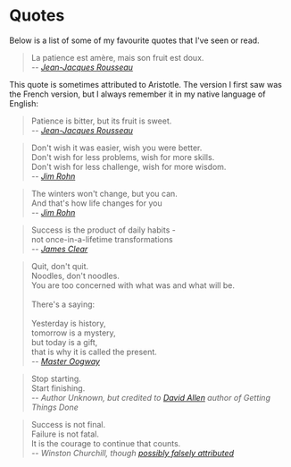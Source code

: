 # Quotes

Below is a list of some of my favourite quotes that I've seen or read.

> La patience est amère, mais son fruit est doux.<br>
> -- <cite>[Jean-Jacques Rousseau][1]</cite>

This quote is sometimes attributed to Aristotle. The version I first saw was the French version, but I always remember it in my native language of English:

> Patience is bitter, but its fruit is sweet.<br>
> -- <cite>[Jean-Jacques Rousseau][1]</cite>

> Don't wish it was easier, wish you were better.<br>
> Don't wish for less problems, wish for more skills.<br>
> Don't wish for less challenge, wish for more wisdom.<br>
> -- <cite>[Jim Rohn][2]</cite>

> The winters won't change, but you can.<br>
> And that's how life changes for you<br>
> -- <cite>[Jim Rohn][2]</cite>

> Success is the product of daily habits -<br>
> not once-in-a-lifetime transformations<br>
> -- <cite>[James Clear][3]</cite>

> Quit, don't quit.<br>
> Noodles, don't noodles.<br>
> You are too concerned with what was and what will be.<br>
> <br>
> There's a saying:<br>
> <br>
> Yesterday is history,<br>
> tomorrow is a mystery,<br>
> but today is a gift,<br>
> that is why it is called the present.<br>
> -- <cite>[Master Oogway][4]</cite>

> Stop starting.<br>
> Start finishing.<br>
> -- <cite>Author Unknown, but credited to [David Allen][5] author of Getting Things Done</cite>

> Success is not final.<br>
> Failure is not fatal.<br>
> It is the courage to continue that counts.<br>
> -- <cite>Winston Churchill, though [possibly falsely attributed][6]</cite>


[1]: https://en.wikiquote.org/wiki/Patience
[2]: https://www.youtube.com/watch?v=QU333LmZ4CE
[3]: https://youtu.be/PZ7lDrwYdZc?t=147
[4]: https://youtu.be/G7fGCB4CFew
[5]: https://gettingthingsdone.com
[6]: https://winstonchurchill.org/resources/quotes/quotes-falsely-attributed/
